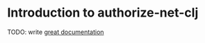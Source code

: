 # Introduction to authorize-net-clj

TODO: write [great documentation](http://jacobian.org/writing/what-to-write/)

